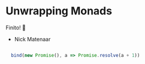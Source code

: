 # Unwrapping Monads

Finito! 🌯

- Nick Matenaar

```javascript

  bind(new Promise(), a => Promise.resolve(a + 1))

```


